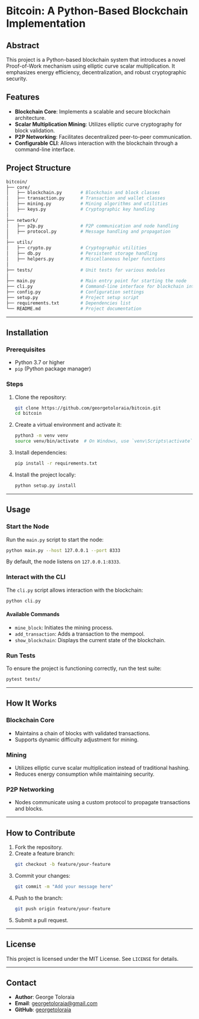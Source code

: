 # Bitcoin: A Python-Based Blockchain Implementation

## Abstract

This project is a Python-based blockchain system that introduces a novel Proof-of-Work mechanism using elliptic curve scalar multiplication. It emphasizes energy efficiency, decentralization, and robust cryptographic security.

## Features

- **Blockchain Core**: Implements a scalable and secure blockchain architecture.
- **Scalar Multiplication Mining**: Utilizes elliptic curve cryptography for block validation.
- **P2P Networking**: Facilitates decentralized peer-to-peer communication.
- **Configurable CLI**: Allows interaction with the blockchain through a command-line interface.

## Project Structure

```bash
bitcoin/
├── core/
│   ├── blockchain.py       # Blockchain and block classes
│   ├── transaction.py      # Transaction and wallet classes
│   ├── mining.py           # Mining algorithms and utilities
│   ├── keys.py             # Cryptographic key handling
│
├── network/
│   ├── p2p.py              # P2P communication and node handling
│   ├── protocol.py         # Message handling and propagation
│
├── utils/
│   ├── crypto.py           # Cryptographic utilities
│   ├── db.py               # Persistent storage handling
│   ├── helpers.py          # Miscellaneous helper functions
│
├── tests/                  # Unit tests for various modules
│
├── main.py                 # Main entry point for starting the node
├── cli.py                  # Command-line interface for blockchain interaction
├── config.py               # Configuration settings
├── setup.py                # Project setup script
├── requirements.txt        # Dependencies list
└── README.md               # Project documentation
```

---

## Installation

### Prerequisites

- Python 3.7 or higher
- `pip` (Python package manager)

### Steps

1. Clone the repository:
   ```bash
   git clone https://github.com/georgetoloraia/bitcoin.git
   cd bitcoin
   ```

2. Create a virtual environment and activate it:
   ```bash
   python3 -m venv venv
   source venv/bin/activate  # On Windows, use `venv\Scripts\activate`
   ```

3. Install dependencies:
   ```bash
   pip install -r requirements.txt
   ```

4. Install the project locally:
   ```bash
   python setup.py install
   ```

---

## Usage

### Start the Node

Run the `main.py` script to start the node:
```bash
python main.py --host 127.0.0.1 --port 8333
```
By default, the node listens on `127.0.0.1:8333`.

### Interact with the CLI

The `cli.py` script allows interaction with the blockchain:
```bash
python cli.py
```

#### Available Commands
- `mine_block`: Initiates the mining process.
- `add_transaction`: Adds a transaction to the mempool.
- `show_blockchain`: Displays the current state of the blockchain.

### Run Tests

To ensure the project is functioning correctly, run the test suite:
```bash
pytest tests/
```

---

## How It Works

### Blockchain Core
- Maintains a chain of blocks with validated transactions.
- Supports dynamic difficulty adjustment for mining.

### Mining
- Utilizes elliptic curve scalar multiplication instead of traditional hashing.
- Reduces energy consumption while maintaining security.

### P2P Networking
- Nodes communicate using a custom protocol to propagate transactions and blocks.

---

## How to Contribute

1. Fork the repository.
2. Create a feature branch:
   ```bash
   git checkout -b feature/your-feature
   ```
3. Commit your changes:
   ```bash
   git commit -m "Add your message here"
   ```
4. Push to the branch:
   ```bash
   git push origin feature/your-feature
   ```
5. Submit a pull request.

---

## License

This project is licensed under the MIT License. See `LICENSE` for details.

---

## Contact

- **Author**: George Toloraia  
- **Email**: georgetoloraia@gmail.com  
- **GitHub**: [georgetoloraia](https://github.com/georgetoloraia)

